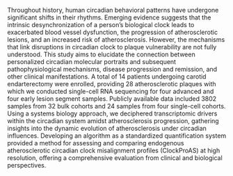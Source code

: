 Throughout history, human circadian behavioral patterns have undergone significant shifts in their rhythms. Emerging evidence suggests that the intrinsic desynchronization of a person’s biological clock leads to exacerbated blood vessel dysfunction, the progression of atherosclerotic lesions, and an increased risk of atherosclerosis. However, the mechanisms that link disruptions in circadian clock to plaque vulnerability are not fully understood. This study aims to elucidate the connection between personalized circadian molecular portraits and subsequent pathophysiological mechanisms, disease progression and remission, and other clinical manifestations. A total of 14 patients undergoing carotid endarterectomy were enrolled, providing 28 atherosclerotic plaques with which we conducted single-cell RNA sequencing for four advanced and four early lesion segment samples. Publicly available data included 3802 samples from 32 bulk cohorts and 24 samples from four single-cell cohorts. Using a systems biology approach, we deciphered transcriptomic drivers within the circadian system amidst atherosclerosis progression, gathering insights into the dynamic evolution of atherosclerosis under circadian influences. Developing an algorithm as a standardized quantification system provided a method for assessing and comparing endogenous atherosclerotic circadian clock misalignment profiles (ClockProAS) at high resolution, offering a comprehensive evaluation from clinical and biological perspectives.







